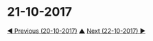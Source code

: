 # 21-10-2017



[◀ Previous (20-10-2017)](https://github.com/humayuns/Workspace/blob/master/Diary/2017/October/20/notebook.md) [▲](https://github.com/humayuns/Workspace/tree/master/Diary/2017/October)
[Next (22-10-2017) ▶](https://github.com/humayuns/Workspace/blob/master/Diary/2017/October/22/notebook.md)